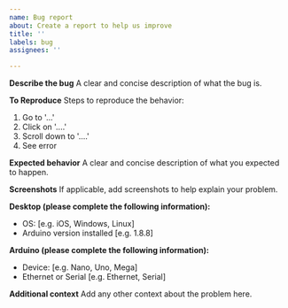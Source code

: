 ```yaml
---
name: Bug report
about: Create a report to help us improve
title: ''
labels: bug
assignees: ''

---
```


**Describe the bug**
A clear and concise description of what the bug is.

**To Reproduce**
Steps to reproduce the behavior:
1. Go to '...'
2. Click on '....'
3. Scroll down to '....'
4. See error

**Expected behavior**
A clear and concise description of what you expected to happen.

**Screenshots**
If applicable, add screenshots to help explain your problem.

**Desktop (please complete the following information):**
 - OS: [e.g. iOS, Windows, Linux]
 - Arduino version installed [e.g. 1.8.8]

**Arduino (please complete the following information):**
 - Device: [e.g. Nano, Uno, Mega]
 - Ethernet or Serial [e.g. Ethernet, Serial]

**Additional context**
Add any other context about the problem here.
